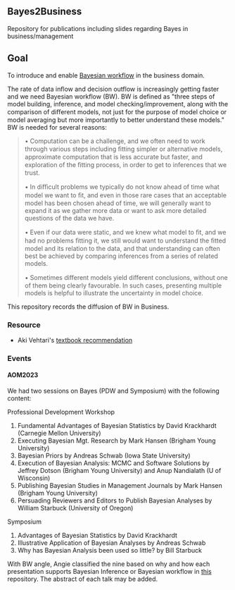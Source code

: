 ## Bayes2Business
Repository for publications including slides regarding Bayes in business/management

## Goal
To introduce and enable [Bayesian workflow](http://www.stat.columbia.edu/~gelman/research/unpublished/Bayesian_Workflow_article.pdf) in the business domain. 

The rate of data inflow and decision outflow is increasingly getting faster and we need Bayesian workflow (BW). BW is defined as "three steps of model building, inference, and model checking/improvement, along with the comparison of diﬀerent models, not just for the purpose of model choice or model averaging but more importantly to better understand these models." BW is needed for several reasons:

> • Computation can be a challenge, and we often need to work through various steps including ﬁtting simpler or alternative models, approximate computation that is less accurate but faster, and exploration of the ﬁtting process, in order to get to inferences that we trust.
> 
> • In diﬃcult problems we typically do not know ahead of time what model we want to ﬁt, and even in those rare cases that an acceptable model has been chosen ahead of time, we will generally want to expand it as we gather more data or want to ask more detailed questions of the data we have.
> 
> • Even if our data were static, and we knew what model to ﬁt, and we had no problems ﬁtting it, we still would want to understand the ﬁtted model and its relation to the data, and that understanding can often best be achieved by comparing inferences from a series of related models.
> 
> • Sometimes diﬀerent models yield diﬀerent conclusions, without one of them being clearly favourable. In such cases, presenting multiple models is helpful to illustrate the uncertainty in model choice.

This repository records the diffusion of BW in Business. 

### Resource
- Aki Vehtari's [textbook recommendation]([url](https://statmodeling.stat.columbia.edu/2018/05/14/aki_books/?fbclid=IwAR3RCtjqrVv0PODWGl6BaTllTRroVB5SLtkSakCgcSYewgrIVr4JCiMUyuk)) 

### Events
#### AOM2023
We had two sessions on Bayes (PDW and Symposium) with the following content:

Professional Development Workshop
1. Fundamental Advantages of Bayesian Statistics by David Krackhardt (Carnegie Mellon University)
2. Executing Bayesian Mgt. Research by Mark Hansen (Brigham Young University)
3. Bayesian Priors by Andreas Schwab (Iowa State University)
4. Execution of Bayesian Analysis: MCMC and Software Solutions by Jeffrey Dotson (Brigham Young University) and Anup Nandialath (U of Wisconsin)
5. Publishing Bayesian Studies in Management Journals by Mark Hansen (Brigham Young University)
6. Persuading Reviewers and Editors to Publish Bayesian Analyses by William Starbuck (University of Oregon)

Symposium
1. Advantages of Bayesian Statistics by David Krackhardt
2. Illustrative Application of Bayesian Analyses by Andreas Schwab
3. Why has Bayesian Analysis been used so little? by Bill Starbuck

With BW angle, Angie classified the nine based on why and how each presentation supports Bayesian Inference or Bayesian workflow in [this](https://github.com/Data4DM/Bayes2Business/tree/main/slide) repository. The abstract of each talk may be added.
